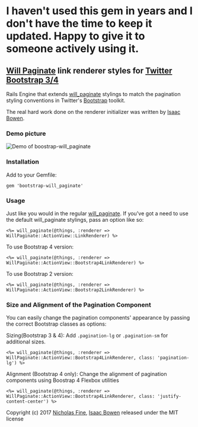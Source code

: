 # I haven't used this gem in years and I don't have the time to keep it updated. Happy to give it to someone actively using it.

## [Will Paginate][wp] link renderer styles for [Twitter Bootstrap 3/4][bs]

Rails Engine that extends [will_paginate][wp] stylings to match the pagination styling conventions
in Twitter's [Bootstrap][bs] toolkit.

The real hard work done on the renderer initializer was written by [Isaac Bowen][is].

### Demo picture

![Demo of boostrap-will_paginate](boostrap-will_paginate.png)

### Installation

Add to your Gemfile:

    gem 'bootstrap-will_paginate'

### Usage

Just like you would in the regular [will_paginate][wp].  If you've got a need to use the default will_paginate stylings,
pass an option like so:

    <%= will_paginate(@things, :renderer => WillPaginate::ActionView::LinkRenderer) %>

To use Bootstrap 4 version:

    <%= will_paginate(@things, :renderer => WillPaginate::ActionView::Bootstrap4LinkRenderer) %>

To use Bootstrap 2 version:

    <%= will_paginate(@things, :renderer => WillPaginate::ActionView::Bootstrap2LinkRenderer) %>

### Size and Alignment of the Pagination Component

You can easily change the pagination components' appearance by passing the correct Bootstrap classes as options:

Sizing(Bootstrap 3 & 4): Add `.pagination-lg` or `.pagination-sm` for additional sizes.

    <%= will_paginate(@things, :renderer => WillPaginate::ActionView::Bootstrap4LinkRenderer, class: 'pagination-lg') %>

Alignment (Bootstrap 4 only): Change the alignment of pagination components using Boostrap 4 Flexbox utilities

    <%= will_paginate(@things, :renderer => WillPaginate::ActionView::Bootstrap4LinkRenderer, class: 'justify-content-center') %>

Copyright (c) 2017 [Nicholas Fine](https://twitter.com/yrgoldteeth), [Isaac Bowen](http://isaacbowen.com) released under the MIT license

[wp]: https://github.com/mislav/will_paginate
[bs]: http://getbootstrap.com/
[is]: https://gist.github.com/1182136
